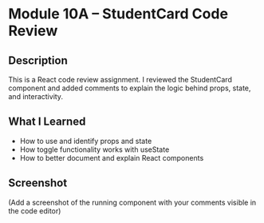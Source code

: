 # Module 10A – StudentCard Code Review

## Description
This is a React code review assignment. I reviewed the StudentCard component and added comments to 
explain the logic behind props, state, and interactivity.

## What I Learned
- How to use and identify props and state
- How toggle functionality works with useState
- How to better document and explain React components

## Screenshot
(Add a screenshot of the running component with your comments visible in the code editor)
